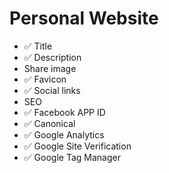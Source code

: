 # Personal Website

- ✅ Title
- ✅ Description
- Share image
- ✅ Favicon
- ✅ Social links
- SEO
- ✅ Facebook APP ID
- ✅ Canonical
- ✅ Google Analytics
- ✅ Google Site Verification
- ✅ Google Tag Manager